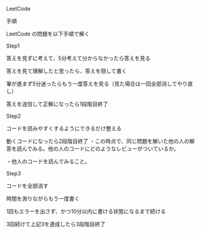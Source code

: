 LeetCode

手順

LeetCode の問題を以下手順で解く

Step1

答えを見ずに考えて、5分考えて分からなかったら答えを見る

答えを見て理解したと思ったら、答えを隠して書く

筆が進まず5分迷ったらもう一度答えを見る（見た場合は一回全部消してやり直し）

答えを送信して正解になったら1段階目終了

Step2

コードを読みやすくするようにできるだけ整える

動くコードになったら2段階目終了 ・この時点で、同じ問題を解いた他の人の解答を読んでみる。他の人のコードにどのようなレビューがついているか。

・他人のコードを読んでみること。

Step3

コードを全部消す

時間を測りながらもう一度書く

1回もエラーを出さず、かつ10分以内に書ける状態になるまで続ける

3回続けて上記3を達成したら3段階目終了


